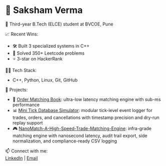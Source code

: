 # 👋 Saksham Verma

🎯 Third-year B.Tech (ELCE) student at BVCOE, Pune  


📈 Recent Wins:
- 🛠 Built 3 specialized systems in C++
- 🧠 Solved 350+ Leetcode problems
- ⭐ 3-star on HackerRank

👨‍💻 Tech Stack:
- C++, Python, Linux, Git, GitHub

📂 Projects:
- 🔄 [Order Matching Book](https://github.com/sakshamverma2030/Order-Matching-System): ultra-low latency matching engine with sub-ms performance
- 📊 [Mini Tick Database Simulator](https://github.com/sakshamverma2030/Mini-Tick-Database-Simulator): modular tick-level event logger for trades, orders, and cancellations with timestamp precision and dry-run replay support
- 🎮 [NanoMatch-A-High-Speed-Trade-Matching-Engine](https://github.com/sakshamverma2030/NanoMatch-A-High-Speed-Trade-Matching-Engine): infra-grade matching engine with nanosecond latency, audit trail export, side normalization, and compliance-ready CSV logging

📫 Connect with me:  
[LinkedIn](https://www.linkedin.com/in/saksham-verma-302271285/) | [Email](mailto:512sakshamverma@gmail.com)
